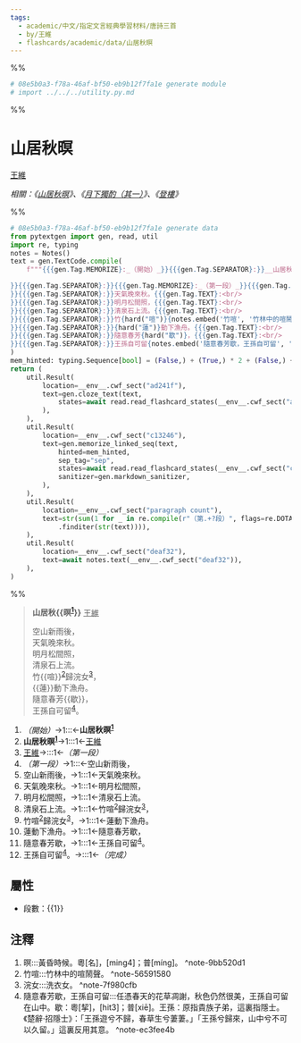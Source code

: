 ```yaml
---
tags:
  - academic/中文/指定文言經典學習材料/唐詩三首
  - by/王維
  - flashcards/academic/data/山居秋暝
---
```


%%
```Python
# 08e5b0a3-f78a-46af-bf50-eb9b12f7fa1e generate module
# import ../../../utility.py.md
```
%%

# 山居秋暝
<u>王維</u>

_相關：《[山居秋暝](山居秋暝.md)》、《[月下獨酌（其一）](月下獨酌（其一）.md)》、《[登樓](登樓.md)》_

%%
```Python
# 08e5b0a3-f78a-46af-bf50-eb9b12f7fa1e generate data
from pytextgen import gen, read, util
import re, typing
notes = Notes()
text = gen.TextCode.compile(
	f"""{{{gen.Tag.MEMORIZE}:_（開始）_}}{{{gen.Tag.SEPARATOR}:}}__山居秋{hard(f"暝{notes.embed('暝', '黃昏時候。粵[名]，[ming4]；普[mínɡ]。')}")}__{{{gen.Tag.TEXT}: }}{{{gen.Tag.SEPARATOR}:}}<u>王維</u>{{{gen.Tag.TEXT}:

}}{{{gen.Tag.SEPARATOR}:}}{{{gen.Tag.MEMORIZE}:_（第一段）_}}{{{gen.Tag.SEPARATOR}:}}空山新雨後，{{{gen.Tag.TEXT}:<br/>
}}{{{gen.Tag.SEPARATOR}:}}天氣晚來秋。{{{gen.Tag.TEXT}:<br/>
}}{{{gen.Tag.SEPARATOR}:}}明月松間照，{{{gen.Tag.TEXT}:<br/>
}}{{{gen.Tag.SEPARATOR}:}}清泉石上流。{{{gen.Tag.TEXT}:<br/>
}}{{{gen.Tag.SEPARATOR}:}}竹{hard("喧")}{notes.embed('竹喧', '竹林中的喧鬧聲。')}歸浣女{notes.embed('浣女', '洗衣女。')}，{{{gen.Tag.TEXT}:<br/>
}}{{{gen.Tag.SEPARATOR}:}}{hard("蓮")}動下漁舟。{{{gen.Tag.TEXT}:<br/>
}}{{{gen.Tag.SEPARATOR}:}}隨意春芳{hard("歇")}，{{{gen.Tag.TEXT}:<br/>
}}{{{gen.Tag.SEPARATOR}:}}王孫自可留{notes.embed('隨意春芳歇，王孫自可留', '任憑春天的花草凋謝，秋色仍然很美，王孫自可留在山中。歇：粵[挈]，[hit3]；普[xiē]。王孫：原指貴族子弟，這裏指隱士。《楚辭‧招隱士》：「王孫遊兮不歸，春草生兮萋萋。」「王孫兮歸來，山中兮不可以久留。」這裏反用其意。')}。{{{gen.Tag.SEPARATOR}:}}{{{gen.Tag.MEMORIZE}:_（完成）_}}"""
)
mem_hinted: typing.Sequence[bool] = (False,) + (True,) * 2 + (False,) + (True,) * 8 + (False,)
return (
	util.Result(
		location=__env__.cwf_sect("ad241f"),
		text=gen.cloze_text(text,
			states=await read.read_flashcard_states(__env__.cwf_sect("ad241f")),
		),
	),
	util.Result(
		location=__env__.cwf_sect("c13246"),
		text=gen.memorize_linked_seq(text,
			hinted=mem_hinted,
			sep_tag="sep",
			states=await read.read_flashcard_states(__env__.cwf_sect("c13246")),
			sanitizer=gen.markdown_sanitizer,
		),
	),
	util.Result(
		location=__env__.cwf_sect("paragraph count"),
		text=str(sum(1 for _ in re.compile(r"（第.+?段）", flags=re.DOTALL)
			.finditer(str(text)))),
	),
	util.Result(
		location=__env__.cwf_sect("deaf32"),
		text=await notes.text(__env__.cwf_sect("deaf32")),
	),
)
```
%%

<!--08e5b0a3-f78a-46af-bf50-eb9b12f7fa1e generate section="ad241f"--><!-- The following content is generated at 2023-03-08T14:33:36.500951+08:00. Any edits will be overridden! -->

> __山居秋{{暝<sup>[1](#^note-9bb520d1)</sup>}}__ <u>王維</u>
>
> 空山新雨後，<br/>
> 天氣晚來秋。<br/>
> 明月松間照，<br/>
> 清泉石上流。<br/>
> 竹{{喧}}<sup>[2](#^note-56591580)</sup>歸浣女<sup>[3](#^note-7f980cfb)</sup>，<br/>
> {{蓮}}動下漁舟。<br/>
> 隨意春芳{{歇}}，<br/>
> 王孫自可留<sup>[4](#^note-ec3fee4b)</sup>。 <!--SR:!2024-04-08,306,337!2023-11-04,168,299!2023-06-16,77,319!2023-10-16,168,319-->

<!--/08e5b0a3-f78a-46af-bf50-eb9b12f7fa1e-->

<!--08e5b0a3-f78a-46af-bf50-eb9b12f7fa1e generate section="c13246"--><!-- The following content is generated at 2023-03-08T14:33:36.545922+08:00. Any edits will be overridden! -->

1. _（開始）_→1:::←__山居秋暝<sup>[1](#^note-9bb520d1)</sup>__ <!--SR:!2023-07-27,188,290!2023-11-14,290,310-->
2. __山居秋暝<sup>[1](#^note-9bb520d1)</sup>__→1:::1←<u>王維</u> <!--SR:!2023-07-17,167,250!2023-08-20,189,250-->
3. <u>王維</u>→:::1←_（第一段）_ <!--SR:!2023-06-30,189,310!2024-06-13,411,270-->
4. _（第一段）_→1:::←空山新雨後， <!--SR:!2023-08-01,160,230!2023-07-18,203,310-->
5. 空山新雨後，→1:::1←天氣晚來秋。 <!--SR:!2023-06-28,151,250!2023-08-19,188,250-->
6. 天氣晚來秋。→1:::1←明月松間照， <!--SR:!2023-11-10,178,230!2023-10-01,162,230-->
7. 明月松間照，→1:::1←清泉石上流。 <!--SR:!2024-09-05,470,270!2024-09-11,474,270-->
8. 清泉石上流。→1:::1←竹喧<sup>[2](#^note-56591580)</sup>歸浣女<sup>[3](#^note-7f980cfb)</sup>， <!--SR:!2023-08-02,177,250!2023-06-23,150,250-->
9. 竹喧<sup>[2](#^note-56591580)</sup>歸浣女<sup>[3](#^note-7f980cfb)</sup>，→1:::1←蓮動下漁舟。 <!--SR:!2023-07-06,159,250!2024-07-07,404,250-->
10. 蓮動下漁舟。→1:::1←隨意春芳歇， <!--SR:!2023-10-29,222,250!2023-08-04,178,250-->
11. 隨意春芳歇，→1:::1←王孫自可留<sup>[4](#^note-ec3fee4b)</sup>。 <!--SR:!2024-03-02,343,270!2023-07-18,167,250-->
12. 王孫自可留<sup>[4](#^note-ec3fee4b)</sup>。→:::1←_（完成）_ <!--SR:!2025-06-14,738,330!2024-12-02,558,290-->

<!--/08e5b0a3-f78a-46af-bf50-eb9b12f7fa1e-->

## 屬性

- 段數：{{<!--08e5b0a3-f78a-46af-bf50-eb9b12f7fa1e generate section="paragraph count"--><!-- The following content is generated at 2023-03-01T01:11:58.424419+08:00. Any edits will be overridden! -->1<!--/08e5b0a3-f78a-46af-bf50-eb9b12f7fa1e-->}} <!--SR:!2024-02-02,254,337-->

## 注釋

<!--08e5b0a3-f78a-46af-bf50-eb9b12f7fa1e generate section="deaf32"--><!-- The following content is generated at 2023-03-08T14:33:36.589895+08:00. Any edits will be overridden! -->

1. 暝:::黃昏時候。粵[名]，[ming4]；普[mínɡ]。 ^note-9bb520d1 <!--SR:!2023-06-16,27,240!2023-06-15,76,320-->
2. 竹喧:::竹林中的喧鬧聲。 ^note-56591580 <!--SR:!2023-06-19,42,240!2023-06-18,79,320-->
3. 浣女:::洗衣女。 ^note-7f980cfb <!--SR:!2024-04-09,307,337!2023-06-15,76,319-->
4. 隨意春芳歇，王孫自可留:::任憑春天的花草凋謝，秋色仍然很美，王孫自可留在山中。歇：粵[挈]，[hit3]；普[xiē]。王孫：原指貴族子弟，這裏指隱士。《楚辭‧招隱士》：「王孫遊兮不歸，春草生兮萋萋。」「王孫兮歸來，山中兮不可以久留。」這裏反用其意。 ^note-ec3fee4b <!--SR:!2023-06-10,50,221!2024-01-04,225,321-->

<!--/08e5b0a3-f78a-46af-bf50-eb9b12f7fa1e-->
